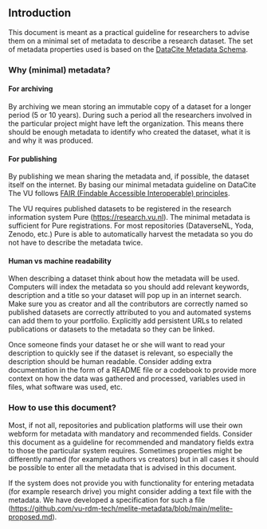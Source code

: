 ## Introduction
This document is meant as a practical guideline for researchers to advise them on a minimal set of metadata to describe a research dataset.
The set of metadata properties used is based on the [DataCite Metadata Schema](https://schema.datacite.org/meta/kernel-4.4/).

### Why (minimal) metadata?
#### For archiving
By archiving we mean storing an immutable copy of a dataset for a longer period (5 or 10 years). During such a period all
the researchers involved in the particular project  might have left the organization. This means there should be enough
metadata to identify who created the dataset, what it is and why it was produced.

#### For publishing
By publishing we mean sharing the metadata and, if possible, the dataset itself on the internet. By basing our minimal
metadata guideline on DataCite The VU follows [FAIR (Findable Accessible Interoperable) principles](https://www.go-fair.org/fair-principles/).

The VU requires published datasets to be registered in the research information system Pure (https://research.vu.nl).
The minimal metadata is sufficient for Pure registrations. For most repositories (DataverseNL, Yoda, Zenodo, etc.) Pure is
able to automatically harvest the metadata so you do not have to describe the metadata twice.

#### Human vs machine readability
When describing a dataset think about how the metadata will be used. Computers will index the metadata so you should add
relevant keywords, description and a title so your dataset will pop up in an internet search. Make sure you as creator and all
the contributors are correctly named so published datasets are correctly attributed to you and automated systems can add
them to your portfolio. Explicitly add persistent URLs to related publications or datasets to the metadata so they can be linked.

Once someone finds your dataset he or she will want to read your description to quickly see if the dataset is relevant,
so especially the description should be human readable. Consider adding extra documentation in the form of a README file
or a codebook to provide more context on how the data was gathered and processed, variables used in files, what software was used, etc.

### How to use this document?
Most, if not all, repositories and publication platforms will use their own webform for metadata with mandatory and recommended fields. Consider
this document as a guideline for recommended and mandatory fields extra to those the particular system requires.
Sometimes properties might be differently named (for example authors vs creators) but in all cases it should
be possible to enter all the metadata that is advised in this document.

If the system does not provide you with functionality for entering metadata (for example research drive) you might consider
adding a text file with the metadata. We have developed a specification for such a file (https://github.com/vu-rdm-tech/melite-metadata/blob/main/melite-proposed.md).
